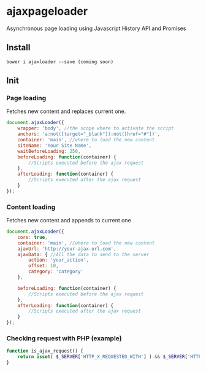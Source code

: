 # ajaxpageloader
Asynchronous page loading using Javascript History API and Promises
## Install
`bower i ajaxloader --save (coming soon)`

## Init
### Page loading
Fetches new content and replaces current one.
``` js
document.ajaxLoader({
    wrapper: 'body', //the scope where to activate the script
    anchors: 'a:not([target="_blank"]):not([href="#"])',
    container: 'main', //where to load the new content
    siteName: 'Your Site Name',
    waitBeforeLoading: 250,
    beforeLoading: function(container) {
        //Scripts executed before the ajax request
    },
    afterLoading: function(container) {
        //Scripts executed after the ajax request
    }
});
```
### Content loading
Fetches new content and appends to current one
``` js
document.ajaxLoader({
    cors: true,
    container: 'main', //where to load the new content
    ajaxUrl: 'http://your-ajax-url.com',
    ajaxData: { //All the data to send to the server
        action: 'your_action',
        offset: 10,
        category: 'category'
    },

    beforeLoading: function(container) {
        //Scripts executed before the ajax request
    },
    afterLoading: function(container) {
        //Scripts executed after the ajax request
    }
});
```

### Checking request with PHP (example)
``` php
function is_ajax_request() {
    return isset( $_SERVER['HTTP_X_REQUESTED_WITH'] ) && $_SERVER['HTTP_X_REQUESTED_WITH'] === 'BAWXMLHttpRequest';
}
```

